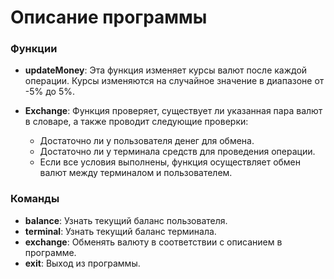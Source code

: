 # Описание программы

### Функции

- **updateMoney**: Эта функция изменяет курсы валют после каждой операции. Курсы изменяются на случайное значение в диапазоне от -5% до 5%.
  
- **Exchange**: Функция проверяет, существует ли указанная пара валют в словаре, а также проводит следующие проверки:
  - Достаточно ли у пользователя денег для обмена.
  - Достаточно ли у терминала средств для проведения операции.
  - Если все условия выполнены, функция осуществляет обмен валют между терминалом и пользователем.

### Команды

- **balance**: Узнать текущий баланс пользователя.
- **terminal**: Узнать текущий баланс терминала.
- **exchange**: Обменять валюту в соответствии с описанием в программе.
- **exit**: Выход из программы.
